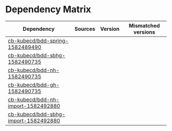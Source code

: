 # Dependency Matrix

Dependency | Sources | Version | Mismatched versions
---------- | ------- | ------- | -------------------
[cb-kubecd/bdd-spring-1582489490](https://github.com/cb-kubecd/bdd-spring-1582489490.git) |  | []() | 
[cb-kubecd/bdd-sbhg-1582490735](https://github.com/cb-kubecd/bdd-sbhg-1582490735.git) |  | []() | 
[cb-kubecd/bdd-nh-1582490735](https://github.com/cb-kubecd/bdd-nh-1582490735.git) |  | []() | 
[cb-kubecd/bdd-gh-1582490735](https://github.com/cb-kubecd/bdd-gh-1582490735.git) |  | []() | 
[cb-kubecd/bdd-nh-import-1582492880](https://github.com/cb-kubecd/bdd-nh-import-1582492880.git) |  | []() | 
[cb-kubecd/bdd-sbhg-import-1582492880](https://github.com/cb-kubecd/bdd-sbhg-import-1582492880.git) |  | []() | 
